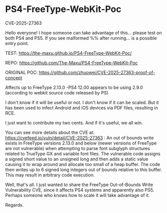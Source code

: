 # PS4-FreeType-WebKit-Poc

CVE-2025-27363

Hello everyone! 
I hope someone can take advantage of this... please test on both PS4 and PS5. 
If you see malformed %% after running...  is a possible entry point.

TEST:  https://the-maxu.github.io/PS4-FreeType-WebKit-Poc/

REPO: https://github.com/The-Maxu/PS4-FreeType-WebKit-Poc

ORIGINAL POC: https://github.com/zhuowei/CVE-2025-27363-proof-of-concept

Affects up to FreeType 2.13.0
-PS4 12.00 appears to be using 2.9.0 (according to webkit source code released by PS)

I don't know if it will be useful or not. 
I don't know if it can be scaled.
But it has been used to infect Android and iOS devices via PDF files, resulting in RCE. 

I just want to contribute my two cents. And if it's useful, we all win.


You can see more details about the CVE at:
https://cvefeed.io/vuln/detail/CVE-2025-27363 :
An out of bounds write exists in FreeType versions 2.13.0 and below (newer versions of FreeType are not vulnerable) when attempting to parse font subglyph structures related to TrueType GX and variable font files. The vulnerable code assigns a signed short value to an unsigned long and then adds a static value causing it to wrap around and allocate too small of a heap buffer. The code then writes up to 6 signed long integers out of bounds relative to this buffer. This may result in arbitrary code execution.




Well, that's all. I just wanted to share the FreeType Out-of-Bounds Write Vulnerability CVE, since it affects PS4 systems and apparently also PS5. Perhaps someone who knows how to scale it will take advantage of it.

Regards.
